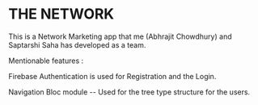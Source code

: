 # THE NETWORK
This is a Network Marketing app that me (Abhrajit Chowdhury) and Saptarshi Saha has developed as a team.

Mentionable features :

Firebase Authentication is used for Registration and the Login. 

Navigation Bloc module -- Used for the tree type structure for the users.
